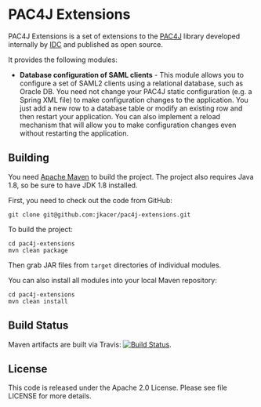 # PAC4J Extensions

PAC4J Extensions is a set of extensions to the [PAC4J](http://www.pac4j.org) library developed internally by [IDC](http://www.idc.com) and published as open source.

It provides the following modules:
- **Database configuration of SAML clients** - This module allows you to configure a set of SAML2 clients using a relational database, such as Oracle DB. You need not change your PAC4J static configuration (e.g. a Spring XML file) to make configuration changes to the application. You just add a new row to a database table or modify an existing row and then restart your application. You can also implement a reload mechanism that will allow you to make configuration changes even without restarting the application.


## Building

You need [Apache Maven](http://maven.apache.org) to build the project. The project also requires Java 1.8, so be sure to have JDK 1.8 installed.

First, you need to check out the code from GitHub:

```shell
git clone git@github.com:jkacer/pac4j-extensions.git
```

To build the project:

```shell
cd pac4j-extensions
mvn clean package
```

Then grab JAR files from `target` directories of individual modules.

You can also install all modules into your local Maven repository:

```shell
cd pac4j-extensions
mvn clean install
```

## Build Status

Maven artifacts are built via Travis:
[![Build Status](https://travis-ci.org/jkacer/pac4j-extensions.png?branch=master)](https://travis-ci.org/jkacer/pac4j-extensions).


## License

This code is released under the Apache 2.0 License.
Please see file LICENSE for more details.
